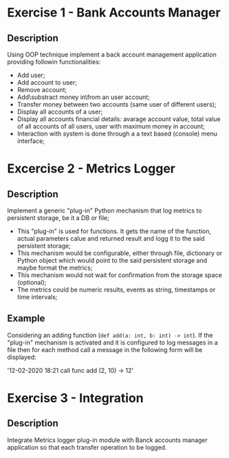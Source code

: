 # Exercise 1 - Bank Accounts Manager 

## Description

Using OOP technique implement a back account management application providing followin functionalities:
- Add user; 
- Add account to user;
- Remove account;
- Add\substract money in\from an user account;
- Transfer money between two accounts (same user of different users);
- Display all accounts of a user;
- Display all accounts financial details: avarage account value, total value of all accounts of all users, user with maximum money in account;
- Interaction with system is done through a a text based (console) menu interface;

# Excercise 2 - Metrics Logger

## Description

Implement a generic "plug-in" Python mechanism that log metrics to persistent storage, be it a DB or file;
- This "plug-in" is used for functions. It gets the name of the function, actual parameters calue and returned result and logg it to the said persistent storage;
- This mechanism would be configurable, either through file, dictionary or Python object which would point to the said persistent storage and maybe format the metrics;
- This mechanism would not wait for confirmation from the storage space (optional);
- The metrics could be numeric results, events as string, timestamps or time intervals;

## Example

Considering an adding function (`def add(a: int, b: int) -> int`). If the "plug-in" mechanism is activated and it is configured to log messages in a file then for each method call a message in the following form will be displayed:

'12-02-2020 18:21 call func add (2, 10) -> 12' 

# Exercise 3 - Integration 

## Description 

Integrate Metrics logger plug-in module with Banck accounts manager application so that each transfer operation to be logged. 
